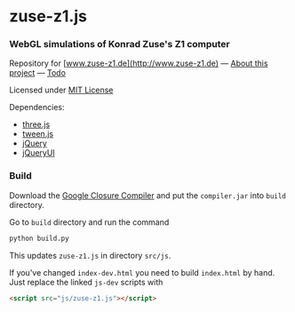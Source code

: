 zuse-z1.js
==========

### WebGL simulations of Konrad Zuse's Z1 computer ###

Repository for [www.zuse-z1.de](http://www.zuse-z1.de) — [About this project](https://github.com/daign/zuse-z1.js/wiki/About) — [Todo](https://github.com/daign/zuse-z1.js/wiki/Todo)

Licensed under [MIT License](https://github.com/daign/zuse-z1.js/blob/master/LICENSE.txt)

Dependencies:
* [three.js](https://github.com/mrdoob/three.js)
* [tween.js](https://github.com/sole/tween.js)
* [jQuery](https://github.com/jquery/jquery)
* [jQueryUI](https://github.com/jquery/jquery-ui)

### Build ###

Download the [Google Closure Compiler](https://developers.google.com/closure/compiler/) and put the `compiler.jar` into `build` directory.

Go to `build` directory and run the command

```python
python build.py
```

This updates `zuse-z1.js` in directory `src/js`.

If you've changed `index-dev.html` you need to build `index.html` by hand. Just replace the linked `js-dev` scripts with

```html
<script src="js/zuse-z1.js"></script>
```


